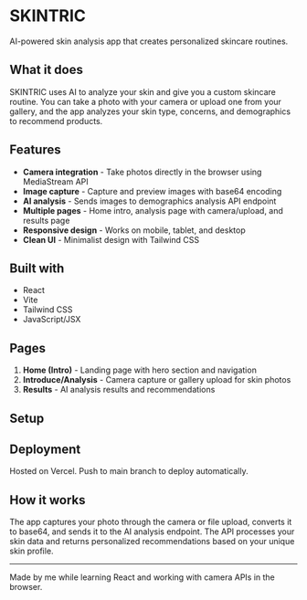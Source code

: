 # SKINTRIC

AI-powered skin analysis app that creates personalized skincare routines.

## What it does

SKINTRIC uses AI to analyze your skin and give you a custom skincare routine. You can take a photo with your camera or upload one from your gallery, and the app analyzes your skin type, concerns, and demographics to recommend products.

## Features

- **Camera integration** - Take photos directly in the browser using MediaStream API
- **Image capture** - Capture and preview images with base64 encoding
- **AI analysis** - Sends images to demographics analysis API endpoint
- **Multiple pages** - Home intro, analysis page with camera/upload, and results page
- **Responsive design** - Works on mobile, tablet, and desktop
- **Clean UI** - Minimalist design with Tailwind CSS

## Built with

- React
- Vite
- Tailwind CSS
- JavaScript/JSX

## Pages

1. **Home (Intro)** - Landing page with hero section and navigation
2. **Introduce/Analysis** - Camera capture or gallery upload for skin photos
3. **Results** - AI analysis results and recommendations

## Setup


## Deployment

Hosted on Vercel. Push to main branch to deploy automatically.

## How it works

The app captures your photo through the camera or file upload, converts it to base64, and sends it to the AI analysis endpoint. The API processes your skin data and returns personalized recommendations based on your unique skin profile.

---

Made by me while learning React and working with camera APIs in the browser.

